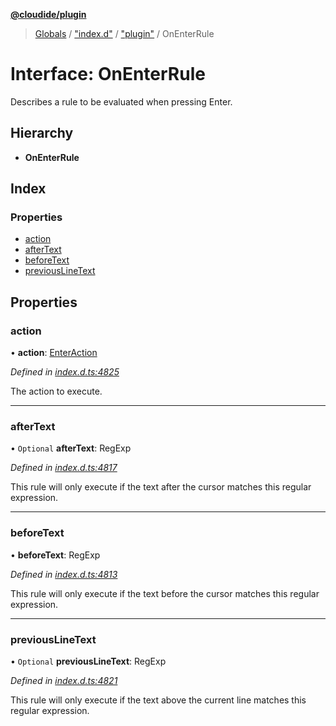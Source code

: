 **[@cloudide/plugin](../README.md)**

> [Globals](../README.md) / ["index.d"](../modules/_index_d_.md) / ["plugin"](../modules/_index_d_._plugin_.md) / OnEnterRule

# Interface: OnEnterRule

Describes a rule to be evaluated when pressing Enter.

## Hierarchy

* **OnEnterRule**

## Index

### Properties

* [action](_index_d_._plugin_.onenterrule.md#action)
* [afterText](_index_d_._plugin_.onenterrule.md#aftertext)
* [beforeText](_index_d_._plugin_.onenterrule.md#beforetext)
* [previousLineText](_index_d_._plugin_.onenterrule.md#previouslinetext)

## Properties

### action

•  **action**: [EnterAction](_index_d_._plugin_.enteraction.md)

*Defined in [index.d.ts:4825](https://github.com/shuyaqian/cloudide-plugin-api/blob/57a3a2a/index.d.ts#L4825)*

The action to execute.

___

### afterText

• `Optional` **afterText**: RegExp

*Defined in [index.d.ts:4817](https://github.com/shuyaqian/cloudide-plugin-api/blob/57a3a2a/index.d.ts#L4817)*

This rule will only execute if the text after the cursor matches this regular expression.

___

### beforeText

•  **beforeText**: RegExp

*Defined in [index.d.ts:4813](https://github.com/shuyaqian/cloudide-plugin-api/blob/57a3a2a/index.d.ts#L4813)*

This rule will only execute if the text before the cursor matches this regular expression.

___

### previousLineText

• `Optional` **previousLineText**: RegExp

*Defined in [index.d.ts:4821](https://github.com/shuyaqian/cloudide-plugin-api/blob/57a3a2a/index.d.ts#L4821)*

This rule will only execute if the text above the current line matches this regular expression.
